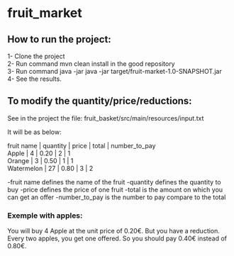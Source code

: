 # fruit_market

## How to run the project:
1- Clone the project<br />
2- Run command mvn clean install in the good repository<br />
3- Run command java -jar java -jar target/fruit-market-1.0-SNAPSHOT.jar<br />
4- See the results.


## To modify the quantity/price/reductions:

See in the project the file: fruit_basket/src/main/resources/input.txt

It will be as below:

 fruit name | quantity | price | total | number_to_pay<br />
 Apple      | 4        | 0.20  | 2     | 1<br />
 Orange     | 3        | 0.50  | 1     | 1<br />
 Watermelon | 27       | 0.80  | 3     | 2

-fruit name defines the name of the fruit
-quantity defines the quantity to buy
-price defines the price of one fruit
-total is the amount on which you can get an offer
-number_to_pay is the number to pay compare to the total

###  Exemple with apples: 
You will buy 4 Apple at the unit price of 0.20€.
But you have a reduction. Every two apples, you get one offered.
So you should pay 0.40€ instead of 0.80€.
